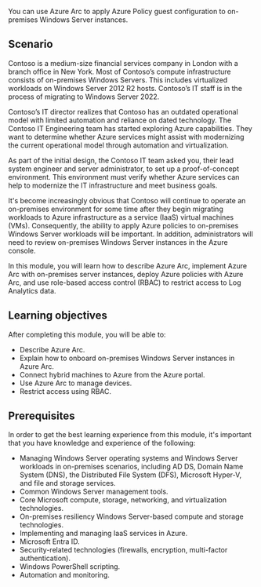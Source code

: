 You can use Azure Arc to apply Azure Policy guest configuration to on-premises Windows Server instances.

## Scenario

Contoso is a medium-size financial services company in London with a branch office in New York. Most of Contoso’s compute infrastructure consists of on-premises Windows Servers. This includes virtualized workloads on Windows Server 2012 R2 hosts. Contoso’s IT staff is in the process of migrating to Windows Server 2022.

Contoso’s IT director realizes that Contoso has an outdated operational model with limited automation and reliance on dated technology. The Contoso IT Engineering team has started exploring Azure capabilities. They want to determine whether Azure services might assist with modernizing the current operational model through automation and virtualization.

As part of the initial design, the Contoso IT team asked you, their lead system engineer and server administrator, to set up a proof-of-concept environment. This environment must verify whether Azure services can help to modernize the IT infrastructure and meet business goals.

It's become increasingly obvious that Contoso will continue to operate an on-premises environment for some time after they begin migrating workloads to Azure infrastructure as a service (IaaS) virtual machines (VMs). Consequently, the ability to apply Azure policies to on-premises Windows Server workloads will be important. In addition, administrators will need to review on-premises Windows Server instances in the Azure console.

In this module, you will learn how to describe Azure Arc, implement Azure Arc with on-premises server instances, deploy Azure policies with Azure Arc, and use role-based access control (RBAC) to restrict access to Log Analytics data.

## Learning objectives

After completing this module, you will be able to:

 -  Describe Azure Arc.
 -  Explain how to onboard on-premises Windows Server instances in Azure Arc.
 -  Connect hybrid machines to Azure from the Azure portal.
 -  Use Azure Arc to manage devices.
 -  Restrict access using RBAC.

## Prerequisites

In order to get the best learning experience from this module, it's important that you have knowledge and experience of the following:

 -  Managing Windows Server operating systems and Windows Server workloads in on-premises scenarios, including AD DS, Domain Name System (DNS), the Distributed File System (DFS), Microsoft Hyper-V, and file and storage services.
 -  Common Windows Server management tools.
 -  Core Microsoft compute, storage, networking, and virtualization technologies.
 -  On-premises resiliency Windows Server-based compute and storage technologies.
 -  Implementing and managing IaaS services in Azure.
 -  Microsoft Entra ID.
 -  Security-related technologies (firewalls, encryption, multi-factor authentication).
 -  Windows PowerShell scripting.
 -  Automation and monitoring.

